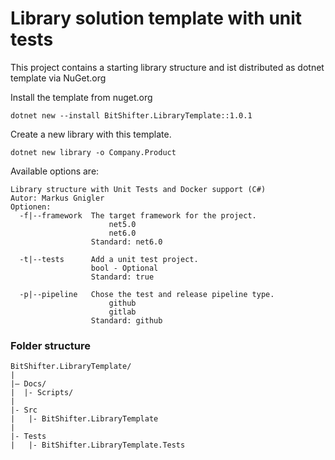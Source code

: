 # Library solution template with unit tests

This project contains a starting library structure and ist distributed as dotnet template via NuGet.org

Install the template from nuget.org

```
dotnet new --install BitShifter.LibraryTemplate::1.0.1
```

Create a new library with this template.

```
dotnet new library -o Company.Product
```

Available options are:

```
Library structure with Unit Tests and Docker support (C#)
Autor: Markus Gnigler
Optionen:
  -f|--framework  The target framework for the project.
                      net5.0
                      net6.0
                  Standard: net6.0

  -t|--tests      Add a unit test project.
                  bool - Optional
                  Standard: true

  -p|--pipeline   Chose the test and release pipeline type.
                      github
                      gitlab
                  Standard: github
```

### Folder structure

```
BitShifter.LibraryTemplate/
|
|– Docs/
|  |- Scripts/
|
|- Src
|   |- BitShifter.LibraryTemplate
|
|- Tests
|   |- BitShifter.LibraryTemplate.Tests
```
